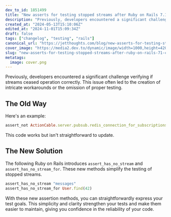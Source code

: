 ```yaml
---
dev_to_id: 1851499
title: "New asserts for testing stopped streams after Ruby on Rails 7.1."
description: "Previously, developers encountered a significant challenge verifying if streams ceased operation..."
created_at: "2024-05-13T15:10:06Z"
edited_at: "2024-11-01T15:09:34Z"
draft: false
tags: ["changelog", "testing", "rails"]
canonical_url: "https://jetthoughts.com/blog/new-asserts-for-testing-stopped-streams-after-ruby-on-rails-71-changelog/"
cover_image: "https://media2.dev.to/dynamic/image/width=1000,height=420,fit=cover,gravity=auto,format=auto/https%3A%2F%2Fmedia.dev.to%2Fcdn-cgi%2Fimage%2Fwidth%3D1000%2Cheight%3D420%2Cfit%3Dcover%2Cgravity%3Dauto%2Cformat%3Dauto%2Fhttps%253A%252F%252Fdev-to-uploads.s3.amazonaws.com%252Fuploads%252Farticles%252Fzad8psdcqef2hwwzzm9x.png"
slug: "new-asserts-for-testing-stopped-streams-after-ruby-on-rails-71-changelog"
metatags:
  image: cover.png
---
```

Previously, developers encountered a significant challenge verifying if streams ceased operation correctly. This issue often led to the creation of intricate workarounds or the omission of proper testing.

## The Old Way

Here's an e­xample:

```ruby
assert_not ActionCable.server.pubsub.redis_connection_for_subscriptions.subscribed_to?("messages")
```

This code­ works but isn't straightforward to update.

## The New Solution

The following Ruby on Rails introduces `assert_has_no_stream` and `assert_has_no_stream_for`. These new methods simplify the testing of stopped streams.

```ruby
assert_has_no_stream "messages"
assert_has_no_stream_for User.find(42)
```

With these new assertion methods, you can straightforwardly express your test goals. This simplicity and clarity strengthen your tests and make them easier to maintain, giving you confidence in the reliability of your code.
